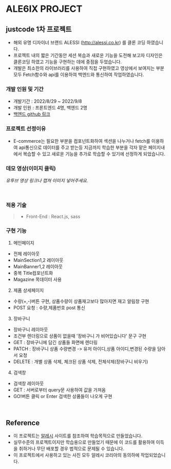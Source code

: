 # ALE6IX PROJECT

## justcode 1차 프로젝트 

- 해외 유명 디자이너 브랜드 ALESSI (http://alessi.co.kr) 를 클론 코딩 하였습니다.
- 프로젝트 내의 짧은 기간동안 세션 복습과 새로운 기능을 도전해 보고자 디자인은 클론코딩 하였고 기능을 구현하는 데에 중점을 두었습니다.
- 개발은 최소한의 라이브러리를 사용하여 직접 구현하였고 영상에서 보여지는 부분 모두 Fetch함수와 api를 이용하여 백엔드와 통신하여 작업하였습니다.

### 개발 인원 및 기간

- 개발기간 : 2022/8/29 ~ 2022/9/8
- 개발 인원 : 프론트엔드 4명, 백엔드 2명
- [백엔드 github 링크](https://github.com/wecode-bootcamp-korea/justcode-6-1st-ale6ix-back)

### 프로젝트 선정이유

- E-commerce는 필요한 부분을 컴포넌트화하여 섹션을 나누거나 fetch를 이용하여 api통신으로 데이터를 주고 받는등
  지금까지 학습한 부분을 각자 맡은 페이지내에서 복습할 수 있고 새로운 기능을 추가로 학습할 수 있기에 선정하게 되었습니다.

### 데모 영상(이미지 클릭)

*유투브 영상 링크나 캡쳐 이미지 넣어주세요.*

<br>



### 적용 기술

> - Front-End : React.js, sass




### 구현 기능

1. 메인페이지
- 전체 레이아웃
- MainSection1,2 레이아웃
- MainBanner1,2 레이아웃
- 중복 Title컴포넌트화
- Magazine 목데이터 사용

2. 제품 상세페이지
- 수량(+,-)버튼 구현, 상품수량이 상품재고보다 많아지면 재고 알림창 구현
- POST 요청 : 수량,제품번호 post 통신

3. 장바구니
- 장바구니 레이아웃
- 조건부 렌더링으로 상품이 없을때 '장바구니 가 비어있습니다' 문구 구현
- GET : 장바구니에 담긴 상품들 화면에 렌더링
- PATCH : 장바구니 상품 수량변경 -> 유저 아이디,상품 아이디,변경된 수량을 담아서 요청 
- DELETE : 개별 상품 삭제, 체크된 상품 삭제, 전체삭제(장바구니 비우기)

4. 검색창
- 검색창 레이아웃
- GET : 서버로부터 query문 사용하여 값을 가져옴
- GO!버튼 클릭 or Enter 검색한 상품들이 나오게 구현

<br>

## Reference

- 이 프로젝트는 [알레시](http://alessi.co.kr) 사이트를 참조하여 학습목적으로 만들었습니다.
- 실무수준의 프로젝트이지만 학습용으로 만들었기 때문에 이 코드를 활용하여 이득을 취하거나 무단 배포할 경우 법적으로 문제될 수 있습니다.
- 이 프로젝트에서 사용하고 있는 사진 모두 알레시 코리아의 동의하에 작업되었습니다.

